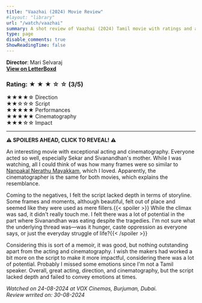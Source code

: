 ```yaml
---
title: "Vaazhai (2024) Movie Review"
#layout: "library"
url: "/watch/vaazhai"
summary: A shot review of Vaazhai (2024) Tamil movie with ratings and a quick take.
type: page
disable_comments: true
ShowReadingTime: false
---
```


**Director**: Mari Selvaraj  
[**View on LetterBoxd**](https://letterboxd.com/film/vaazhai/)  


### Rating: ★ ★ ★ ☆ ☆ (3/5)

★★★★☆ Direction  
★★☆☆☆ Script  
★★★★★ Performances  
★★★★★ Cinematography  
★★★☆☆ Impact  

---

**⚠️ SPOILERS AHEAD, CLICK TO REVEAL! ⚠️**


An interesting movie with exceptional acting and cinematography. Everyone acted so well, especially Sekar and Sivanandhan's mother. While I was watching, all I could think of was how many frames were so similar to [Nanpakal Nerathu Mayakkam](https://letterboxd.com/film/nanpakal-nerathu-mayakkam/), which I loved. Apparently, the cinematographer is the same for both movies, which explains the resemblance.

Coming to the negatives, I felt the script lacked depth in terms of storyline. Some frames and moments, although beautiful, felt out of place and seemed like they were used as mere fillers.{{< spoiler >}} While the climax was sad, it didn't really touch me. I felt there was a lot of potential in the part where Sivanandhan was eating despite the tragedies. I'm not sure what the underlying thread was—was it hunger, caste oppression as everyone says, or just the everyday struggle of life?{{< /spoiler >}}

Considering this is sort of a memoir, it was good, but nothing outstanding apart from the acting and cinematography. I wish the makers had worked a bit more on the script to make it more impactful, considering there was a lot of potential. Probably I missed some emotions since I'm not a Tamil speaker. Overall, great acting, direction, and cinematography, but the script lacked depth and failed to convey emotions at times.




*Watched on 24-08-2024 at VOX Cinemas, Burjuman, Dubai.*  
*Review wrrited on: 30-08-2024*